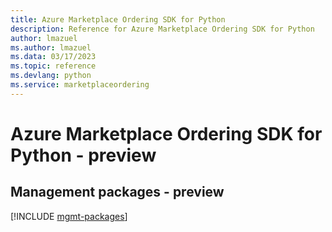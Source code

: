 ```yaml
---
title: Azure Marketplace Ordering SDK for Python
description: Reference for Azure Marketplace Ordering SDK for Python
author: lmazuel
ms.author: lmazuel
ms.data: 03/17/2023
ms.topic: reference
ms.devlang: python
ms.service: marketplaceordering
---
```

# Azure Marketplace Ordering SDK for Python - preview

## Management packages - preview
[!INCLUDE [mgmt-packages](marketplace-ordering-mgmt-index.md)]